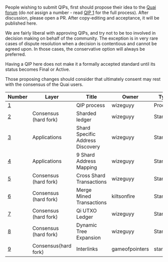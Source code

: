People wishing to submit QIPs, first should propose their idea to the [Quai forum](https://forum.qu.ai) (do *not* assign a number - read [QIP 1](qip-0001.md) for the full process). After discussion, please open a PR. After copy-editing and acceptance, it will be published here.

We are fairly liberal with approving QIPs, and try not to be too involved in decision making on behalf of the community. The exception is in very rare cases of dispute resolution when a decision is contentious and cannot be agreed upon. In those cases, the conservative option will always be preferred.

Having a QIP here does not make it a formally accepted standard until its status becomes Final or Active.

Those proposing changes should consider that ultimately consent may rest with the consensus of the Quai users.

| Number           | Layer                 | Title                            | Owner    | Type     | Status |
|------------------|-----------------------|----------------------------------|----------|----------|--------|
| [1](qip-0001.md) |                       | QIP process                      | wizeguyy | Process  | Active |
| [2](qip-0002.md) | Consensus (hard fork) | Sharded ledger                   | wizeguyy | Standard | Draft  |
| [3](qip-0003.md) | Applications          | Shard Specific Address Discovery | wizeguyy | Standard | Draft  |
| [4](qip-0004.md) | Applications          | 9 Shard Address Mapping          | wizeguyy | Standard | Draft  |
| [5](qip-0005.md) | Consensus (hard fork) | Cross Shard Transactions         | wizeguyy | Standard | Draft  |
| [6](qip-0006.md) | Consensus (hard fork) | Merge Mined Transactions         | kiltsonfire | Standard | Draft |
| [7](qip-0007.md) | Consensus (hard fork) | Qi UTXO Ledger                   | wizeguyy | Standard | Draft  |
| [8](qip-0008.md) | Consensus (hard fork) | Dynamic Tree Expansion           | wizeguyy    | Standard | Draft  |
| [9](qip-0009.md) | Consensus(hard fork) | Interlinks | gameofpointers | standard | Draft |

<!-- IMPORTANT!  See the instructions at the top of this page, do NOT JUST add QIPs here! -->
